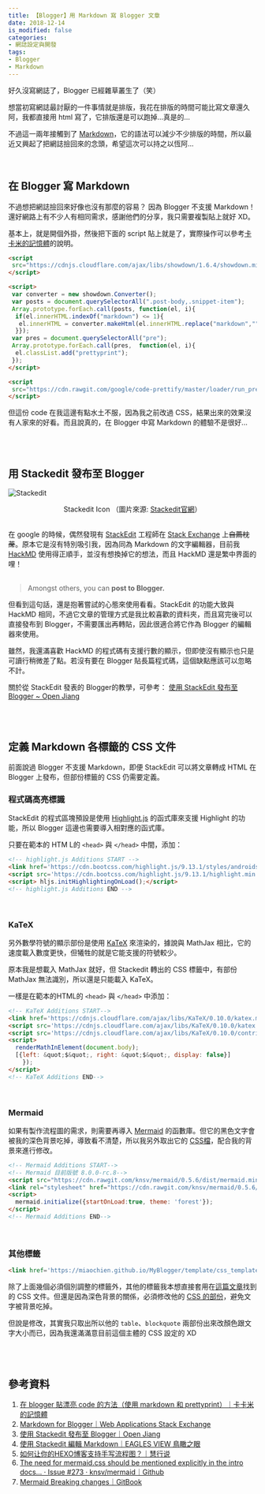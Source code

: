 ```yaml
---
title: 【Blogger】用 Markdown 寫 Blogger 文章
date: 2018-12-14
is_modified: false
categories:
- 網誌設定與開發
tags:
- Blogger
- Markdown
--- 
```


好久沒寫網誌了，Blogger 已經雜草叢生了（笑）
 
想當初寫網誌最討厭的一件事情就是<span class='highlighting'>排版</span>，我花在排版的時間可能比寫文章還久阿，我都直接用 html 寫了，它排版還是可以跑掉...真是的...
 
不過這一兩年接觸到了 <span class='highlighting'>[Markdown](https://markdown.tw/)</span>，它的語法可以減少不少排版的時間，所以最近又興起了把網誌撿回來的念頭，希望這次可以持之以恆阿...

<!--more-->
<br> 

## 在 Blogger 寫 Markdown
不過想把網誌撿回來好像也沒有那麼的容易？ <span class='highlighting'>因為 Blogger 不支援 Markdown！</span> 還好網路上有不少人有相同需求，感謝他們的分享，我只需要複製貼上就好 XD。

基本上，就是開個外掛，然後把下面的 script 貼上就是了，實際操作可以參考[卡卡米的記憶體](http://etrex.blogspot.com/2017/03/blogger-code-markdown-prettyprint.html)的說明。

```html
<script
 src="https://cdnjs.cloudflare.com/ajax/libs/showdown/1.6.4/showdown.min.js">
</script>  

<script>  
 var converter = new showdown.Converter();  
 var posts = document.querySelectorAll(".post-body,.snippet-item");
 Array.prototype.forEach.call(posts, function(el, i){  
  if(el.innerHTML.indexOf("markdown") <= 1){ 
   el.innerHTML = converter.makeHtml(el.innerHTML.replace("markdown",""));  
  }});  
 var pres = document.querySelectorAll("pre"); 
 Array.prototype.forEach.call(pres,  function(el, i){ 
  el.classList.add("prettyprint");  
 });  
</script>  

<script  
 src="https://cdn.rawgit.com/google/code-prettify/master/loader/run_prettify.js?skin=sunburst">
</script>
```  

但這份 code 在我這邊有點水土不服，因為我之前改過 CSS，結果出來的效果沒有人家來的好看。而且說真的，在 Blogger 中寫 Markdown 的體驗不是很好...


<br><br>

## 用 Stackedit 發布至 Blogger 
![Stackedit](https://stackedit.io/res-min/img/logo.svg)
<center class="imgtext">   Stackedit Icon （圖片來源: <a href="https://stackedit.io/" class="imgtext">Stackedit官網</a>）</center>

<br> 在 google 的時候，偶然發現有 [StackEdit](https://stackedit.io/)  工程師在 [Stack Exchange](https://webapps.stackexchange.com/questions/40737/markdown-for-blogger) 上~~自薦枕蓆~~。原本它是沒有特別吸引我，因為同為 Markdown 的文字編輯器，目前我 [HackMD](https://hackmd.io/) 使用得正順手，並沒有想換掉它的想法，而且 HackMD 還是繁中界面的哩！ <br><br>


>  Amongst others, you can **post to Blogger.**

但看到這句話，還是抱著嘗試的心態來使用看看。StackEdit 的功能大致與 HackMD 相同，不過它文章的管理方式是我比較喜歡的資料夾，而且寫完後可以直接發布到 Blogger，不需要匯出再轉貼，因此很適合將它作為 Blogger 的編輯器來使用。

雖然，我還滿喜歡 HackMD 的程式碼有支援行數的顯示，但即使沒有顯示也只是可讀行稍微差了點。若沒有要在 Blogger 貼長篇程式碼，這個缺點應該可以忽略不計。
 
關於從 StackEdit 發表的 Blogger的教學，可參考： [使用 StackEdit 發布至 Blogger ~ Open Jiang](http://jeffyon.blogspot.com/2015/05/stackedit-bloggermd.html)

<br><br>

## 定義 Markdown 各標籤的 CSS 文件
前面說過 Blogger 不支援 Markdown，即便 StackEdit 可以將文章轉成 HTML 在 Blogger 上發布，但部份標籤的 CSS 仍需要定義。<br>


### 程式碼高亮標識
StackEdit 的程式區塊預設是使用 [Highlight.js](https://highlightjs.org/) 的函式庫來支援
Highlight 的功能，所以 Blogger 這邊也需要導入相對應的函式庫。

只要在範本的 HTM L的 ``<head>`` 與 ``</head>`` 中間，添加：

```html
<!-- highlight.js Additions START -->
<link href='https://cdn.bootcss.com/highlight.js/9.13.1/styles/androidstudio.min.css' rel='stylesheet'/>
<script src='https://cdn.bootcss.com/highlight.js/9.13.1/highlight.min.js'/>
<script> hljs.initHighlightingOnLoad();</script>
<!-- highlight.js Additions END -->
``` 

<br>

### KaTeX
另外數學符號的顯示部份是使用 [KaTeX](https://khan.github.io/KaTeX/) 來渲染的，據說與 MathJax 相比，它的速度載入數度更快，但犧牲的就是它能支援的符號較少。

原本我是想載入 MathJax 就好，但 Stackedit 轉出的 CSS 標籤中，有部份 MathJax 無法識別，所以還是只能載入 KaTeX。

一樣是在範本的HTML的 ``<head>`` 與 ``</head>`` 中添加：

```html
<!-- KaTeX Additions START-->
<link href='https://cdnjs.cloudflare.com/ajax/libs/KaTeX/0.10.0/katex.min.css' rel='stylesheet'/>
<script src='https://cdnjs.cloudflare.com/ajax/libs/KaTeX/0.10.0/katex.min.js'/>
<script src='https://cdnjs.cloudflare.com/ajax/libs/KaTeX/0.10.0/contrib/auto-render.min.js'/>
<script>
  renderMathInElement(document.body);
  [{left: &quot;$&quot;, right: &quot;$&quot;, display: false}]
	});
</script>
<!-- KaTeX Additions END-->
```

<br>

### Mermaid
如果有製作流程圖的需求，則需要再導入 [Mermaid](https://mermaidjs.github.io/) 的函數庫。但它的黑色文字會被我的深色背景吃掉，導致看不清楚，所以我另外取出它的 [CSS檔](https://cdn.rawgit.com/knsv/mermaid/7.0.0/dist/mermaid.forest.css)，配合我的背景來進行修改。

```html
<!-- Mermaid Additions START-->
<!-- Mermaid 目前版號 8.0.0-rc.8-->
<script src="https://cdn.rawgit.com/knsv/mermaid/0.5.6/dist/mermaid.min.js"></script>
<link rel="stylesheet" href="https://cdn.rawgit.com/knsv/mermaid/0.5.6/dist/mermaid.css">
<script>
  mermaid.initialize({startOnLoad:true, theme: 'forest'});
</script>
<!-- Mermaid Additions END--> 
```

<br>

### 其他標籤
```html
<link href='https://miaochien.github.io/MyBlogger/template/css_template/markDown.css?raw=1' rel='stylesheet'  type='text/css'/>
```

除了上面幾個必須個別調整的標籤外，其他的標籤我本想直接套用在[這篇文章](http://map-testing.blogspot.com/2016/08/hello_23.html)找到的 CSS 文件。但還是因為深色背景的關係，必須修改他的 [CSS 的部份](https://miaochien.github.io/MyBlogger/template/css_template/markDown.css?raw=1)，避免文字被背景吃掉。

但說是修改，其實我只取出所以他的 ``table``、``blockquote`` 兩部份出來改顏色跟文字大小而已，因為我還滿滿意目前這個主體的 CSS 設定的 XD


<br><br> 

## 參考資料 
1. [在 blogger 貼漂亮 code 的方法（使用 markdown 和 prettyprint）｜卡卡米的記憶體](http://etrex.blogspot.com/2017/03/blogger-code-markdown-prettyprint.html)
2. [Markdown for Blogger｜Web Applications Stack Exchange](https://webapps.stackexchange.com/questions/40737/markdown-for-blogger)
3. [使用 Stackedit 發布至 Blogger｜Open Jiang](http://jeffyon.blogspot.com/2015/05/stackedit-bloggermd.html)
4. [使用 Stackedit 編輯 Markdown｜EAGLES VIEW 鳥瞰之眼](http://map-testing.blogspot.com/2016/08/hello_23.html)
5. [如何让你的HEXO博客支持手写流程图？｜慧行说](https://www.liuyude.com/How_to_make_your_HEXO_blog_support_handwriting_flowchart.html)
6. [The need for mermaid.css should be mentioned explicitly in the intro docs... · Issue #273 · knsv/mermaid｜Github](https://github.com/knsv/mermaid/issues/273)
7. [Mermaid Breaking changes｜GitBook](
https://mermaidjs.github.io/breakingChanges.html) 